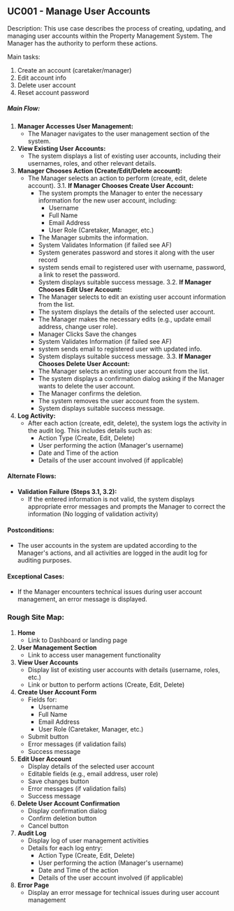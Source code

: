 ## UC001 - Manage User Accounts
Description: This use case describes the process of creating, updating, and managing user accounts within the Property Management System. The Manager has the authority to perform these actions.

Main tasks:
1. Create an account (caretaker/manager)
2. Edit account info
3. Delete user account
4. Reset account password

 
##### Main Flow:
1. **Manager Accesses User Management:**
    - The Manager navigates to the user management section of the system.
2. **View Existing User Accounts:**
    - The system displays a list of existing user accounts, including their usernames, roles, and other relevant details.
3. **Manager Chooses Action (Create/Edit/Delete account):**
    - The Manager selects an action to perform (create, edit, delete account).
	3.1. **If Manager Chooses Create User Account:**
	    - The system prompts the Manager to enter the necessary information for the new user account, including:
	        - Username
	        - Full Name
	        - Email Address
	        - User Role (Caretaker, Manager, etc.)
	    - The Manager submits the information.
	    - System Validates Information (if failed see AF)
	    - System generates password and stores it along with the user record
	    - system sends email to registered user with username, password, a link to reset the password.
	    - System displays suitable success message. 
	3.2. **If Manager Chooses Edit User Account:**
	    - The Manager selects to edit an existing user account information from the list.
	    - The system displays the details of the selected user account.
	    - The Manager makes the necessary edits (e.g., update email address, change user role).
	    - Manager Clicks Save the changes
	    - System Validates Information (if failed see AF)
	    - system sends email to registered user with updated info.
	    - System displays suitable success message. 
	3.3. **If Manager Chooses Delete User Account:**
	    - The Manager selects an existing user account from the list.
	    - The system displays a confirmation dialog asking if the Manager wants to delete the user account.
	    - The Manager confirms the deletion.
	    - The system removes the user account from the system.
	    - System displays suitable success message. 
1. **Log Activity:**
    - After each action (create, edit, delete), the system logs the activity in the audit log. This includes details such as:
        - Action Type (Create, Edit, Delete)
        - User performing the action (Manager's username)
        - Date and Time of the action
        - Details of the user account involved (if applicable)
#### Alternate Flows:
- **Validation Failure (Steps 3.1, 3.2):**
    - If the entered information is not valid, the system displays appropriate error messages and prompts the Manager to correct the information (No logging of validation activity)
#### Postconditions:
- The user accounts in the system are updated according to the Manager's actions, and all activities are logged in the audit log for auditing purposes.
#### Exceptional Cases:
- If the Manager encounters technical issues during user account management, an error message is displayed.

### Rough Site Map:

1. **Home**
    - Link to Dashboard or landing page
2. **User Management Section**
    - Link to access user management functionality
3. **View User Accounts**
    - Display list of existing user accounts with details (username, roles, etc.)
    - Link or button to perform actions (Create, Edit, Delete)
4. **Create User Account Form**
    - Fields for:
        - Username
        - Full Name
        - Email Address
        - User Role (Caretaker, Manager, etc.)
    - Submit button
    - Error messages (if validation fails)
    - Success message
5. **Edit User Account**
    - Display details of the selected user account
    - Editable fields (e.g., email address, user role)
    - Save changes button
    - Error messages (if validation fails)
    - Success message
6. **Delete User Account Confirmation**
    - Display confirmation dialog
    - Confirm deletion button
    - Cancel button
7. **Audit Log**
    - Display log of user management activities
    - Details for each log entry:
        - Action Type (Create, Edit, Delete)
        - User performing the action (Manager's username)
        - Date and Time of the action
        - Details of the user account involved (if applicable)
8. **Error Page**
    - Display an error message for technical issues during user account management

